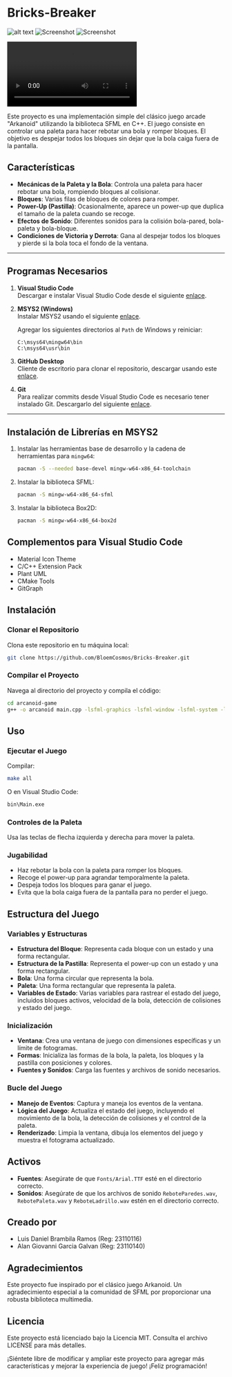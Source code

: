 # Bricks-Breaker

![alt text](H2x1_WiiUDS_BrickBreaker_image1600w-1.jpg)
![Screenshot](image.png)
![Screenshot](image-1.png)

<video controls src="brick_video.mp4" title="Gameplay Video"></video>

Este proyecto es una implementación simple del clásico juego arcade "Arkanoid" utilizando la biblioteca SFML en C++. El juego consiste en controlar una paleta para hacer rebotar una bola y romper bloques. El objetivo es despejar todos los bloques sin dejar que la bola caiga fuera de la pantalla.

## Características

- **Mecánicas de la Paleta y la Bola**: Controla una paleta para hacer rebotar una bola, rompiendo bloques al colisionar.
- **Bloques**: Varias filas de bloques de colores para romper.
- **Power-Up (Pastilla)**: Ocasionalmente, aparece un power-up que duplica el tamaño de la paleta cuando se recoge.
- **Efectos de Sonido**: Diferentes sonidos para la colisión bola-pared, bola-paleta y bola-bloque.
- **Condiciones de Victoria y Derrota**: Gana al despejar todos los bloques y pierde si la bola toca el fondo de la ventana.

---

## Programas Necesarios

1. **Visual Studio Code**  
    Descargar e instalar Visual Studio Code desde el siguiente [enlace](https://code.visualstudio.com).

2. **MSYS2 (Windows)**  
    Instalar MSYS2 usando el siguiente [enlace](https://www.msys2.org).  

    Agregar los siguientes directorios al `Path` de Windows y reiniciar:
    ```
    C:\msys64\mingw64\bin
    C:\msys64\usr\bin
    ```

3. **GitHub Desktop**  
    Cliente de escritorio para clonar el repositorio, descargar usando este [enlace](https://desktop.github.com).

4. **Git**  
    Para realizar commits desde Visual Studio Code es necesario tener instalado Git. Descargarlo del siguiente [enlace](https://git-scm.com).

---

## Instalación de Librerías en MSYS2

1. Instalar las herramientas base de desarrollo y la cadena de herramientas para `mingw64`:
    ```bash
    pacman -S --needed base-devel mingw-w64-x86_64-toolchain
    ```

2. Instalar la biblioteca SFML:
    ```bash
    pacman -S mingw-w64-x86_64-sfml
    ```

3. Instalar la biblioteca Box2D:
    ```bash
    pacman -S mingw-w64-x86_64-box2d
    ```

## Complementos para Visual Studio Code

- Material Icon Theme
- C/C++ Extension Pack
- Plant UML
- CMake Tools
- GitGraph

## Instalación

### Clonar el Repositorio

Clona este repositorio en tu máquina local:
```bash
git clone https://github.com/BloemCosmos/Bricks-Breaker.git
```

### Compilar el Proyecto

Navega al directorio del proyecto y compila el código:
```bash
cd arcanoid-game
g++ -o arcanoid main.cpp -lsfml-graphics -lsfml-window -lsfml-system -lsfml-audio
```

## Uso

### Ejecutar el Juego

Compilar:
```bash
make all
```

O en Visual Studio Code:
```bash
bin\Main.exe
```

### Controles de la Paleta

Usa las teclas de flecha izquierda y derecha para mover la paleta.

### Jugabilidad

- Haz rebotar la bola con la paleta para romper los bloques.
- Recoge el power-up para agrandar temporalmente la paleta.
- Despeja todos los bloques para ganar el juego.
- Evita que la bola caiga fuera de la pantalla para no perder el juego.

## Estructura del Juego

### Variables y Estructuras

- **Estructura del Bloque**: Representa cada bloque con un estado y una forma rectangular.
- **Estructura de la Pastilla**: Representa el power-up con un estado y una forma rectangular.
- **Bola**: Una forma circular que representa la bola.
- **Paleta**: Una forma rectangular que representa la paleta.
- **Variables de Estado**: Varias variables para rastrear el estado del juego, incluidos bloques activos, velocidad de la bola, detección de colisiones y estado del juego.

### Inicialización

- **Ventana**: Crea una ventana de juego con dimensiones específicas y un límite de fotogramas.
- **Formas**: Inicializa las formas de la bola, la paleta, los bloques y la pastilla con posiciones y colores.
- **Fuentes y Sonidos**: Carga las fuentes y archivos de sonido necesarios.

### Bucle del Juego

- **Manejo de Eventos**: Captura y maneja los eventos de la ventana.
- **Lógica del Juego**: Actualiza el estado del juego, incluyendo el movimiento de la bola, la detección de colisiones y el control de la paleta.
- **Renderizado**: Limpia la ventana, dibuja los elementos del juego y muestra el fotograma actualizado.

## Activos

- **Fuentes**: Asegúrate de que `Fonts/Arial.TTF` esté en el directorio correcto.
- **Sonidos**: Asegúrate de que los archivos de sonido `ReboteParedes.wav`, `RebotePaleta.wav` y `ReboteLadrillo.wav` estén en el directorio correcto.

## Creado por

- Luis Daniel Brambila Ramos (Reg: 23110116)
- Alan Giovanni Garcia Galvan (Reg: 23110140)

## Agradecimientos

Este proyecto fue inspirado por el clásico juego Arkanoid. Un agradecimiento especial a la comunidad de SFML por proporcionar una robusta biblioteca multimedia.

## Licencia

Este proyecto está licenciado bajo la Licencia MIT. Consulta el archivo LICENSE para más detalles.

¡Siéntete libre de modificar y ampliar este proyecto para agregar más características y mejorar la experiencia de juego! ¡Feliz programación!

